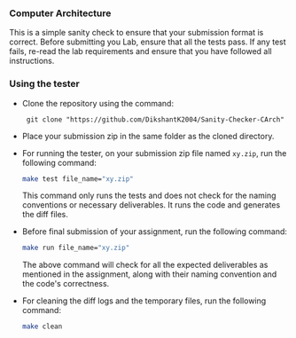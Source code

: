 ### Computer Architecture
This is a simple sanity check to ensure that your submission format is correct. Before submitting you Lab, ensure that all the tests pass. If any test fails, re-read the lab requirements and ensure that you have followed all instructions.

### Using the tester

- Clone the repository using the command:
  ```
   git clone "https://github.com/DikshantK2004/Sanity-Checker-CArch"
  ```
- Place your submission zip in the same folder as the cloned directory.
- For running the tester, on your submission zip file named `xy.zip`, run the following command:
  ```bash
  make test file_name="xy.zip"
  ```
  This command only runs the tests and does not check for the naming conventions or necessary deliverables. It runs the code and generates the diff files.

- Before final submission of your assignment, run the following command:
  ```bash
  make run file_name="xy.zip"
  ```
  The above command will check for all the expected deliverables as mentioned in the assignment, along with their naming convention and the code's correctness. 

- For cleaning the diff logs and the temporary files, run the following command:
  ```bash
  make clean
  ```
